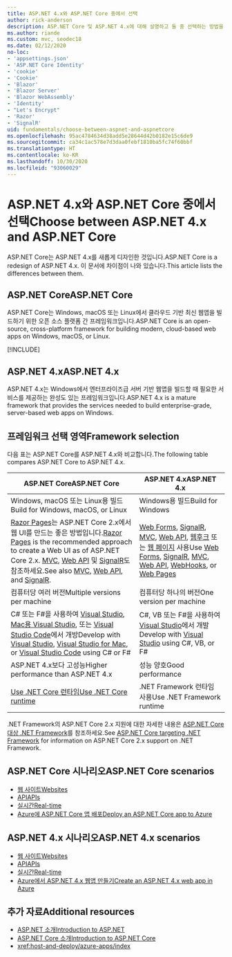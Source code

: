 ```yaml
---
title: ASP.NET 4.x와 ASP.NET Core 중에서 선택
author: rick-anderson
description: ASP.NET Core 및 ASP.NET 4.x에 대해 설명하고 둘 중 선택하는 방법을 설명합니다.
ms.author: riande
ms.custom: mvc, seodec18
ms.date: 02/12/2020
no-loc:
- 'appsettings.json'
- 'ASP.NET Core Identity'
- 'cookie'
- 'Cookie'
- 'Blazor'
- 'Blazor Server'
- 'Blazor WebAssembly'
- 'Identity'
- "Let's Encrypt"
- 'Razor'
- 'SignalR'
uid: fundamentals/choose-between-aspnet-and-aspnetcore
ms.openlocfilehash: 95ac4784634d38add5e28644d42b0182e15c6de9
ms.sourcegitcommit: ca34c1ac578e7d3daa0febf1810ba5fc74f60bbf
ms.translationtype: HT
ms.contentlocale: ko-KR
ms.lasthandoff: 10/30/2020
ms.locfileid: "93060029"
---
```

# <a name="choose-between-aspnet-4x-and-aspnet-core"></a><span data-ttu-id="547cf-103">ASP.NET 4.x와 ASP.NET Core 중에서 선택</span><span class="sxs-lookup"><span data-stu-id="547cf-103">Choose between ASP.NET 4.x and ASP.NET Core</span></span>

<span data-ttu-id="547cf-104">ASP.NET Core는 ASP.NET 4.x를 새롭게 디자인한 것입니다.</span><span class="sxs-lookup"><span data-stu-id="547cf-104">ASP.NET Core is a redesign of ASP.NET 4.x.</span></span> <span data-ttu-id="547cf-105">이 문서에 차이점이 나와 있습니다.</span><span class="sxs-lookup"><span data-stu-id="547cf-105">This article lists the differences between them.</span></span>

## <a name="aspnet-core"></a><span data-ttu-id="547cf-106">ASP.NET Core</span><span class="sxs-lookup"><span data-stu-id="547cf-106">ASP.NET Core</span></span>

<span data-ttu-id="547cf-107">ASP.NET Core는 Windows, macOS 또는 Linux에서 클라우드 기반 최신 웹앱을 빌드하기 위한 오픈 소스 플랫폼 간 프레임워크입니다.</span><span class="sxs-lookup"><span data-stu-id="547cf-107">ASP.NET Core is an open-source, cross-platform framework for building modern, cloud-based web apps on Windows, macOS, or Linux.</span></span>

[!INCLUDE[](~/includes/benefits.md)]

## <a name="aspnet-4x"></a><span data-ttu-id="547cf-108">ASP.NET 4.x</span><span class="sxs-lookup"><span data-stu-id="547cf-108">ASP.NET 4.x</span></span>

<span data-ttu-id="547cf-109">ASP.NET 4.x는 Windows에서 엔터프라이즈급 서버 기반 웹앱을 빌드할 때 필요한 서비스를 제공하는 완성도 있는 프레임워크입니다.</span><span class="sxs-lookup"><span data-stu-id="547cf-109">ASP.NET 4.x is a mature framework that provides the services needed to build enterprise-grade, server-based web apps on Windows.</span></span>

## <a name="framework-selection"></a><span data-ttu-id="547cf-110">프레임워크 선택 영역</span><span class="sxs-lookup"><span data-stu-id="547cf-110">Framework selection</span></span>

<span data-ttu-id="547cf-111">다음 표는 ASP.NET Core를 ASP.NET 4.x와 비교합니다.</span><span class="sxs-lookup"><span data-stu-id="547cf-111">The following table compares ASP.NET Core to ASP.NET 4.x.</span></span>

| <span data-ttu-id="547cf-112">ASP.NET Core</span><span class="sxs-lookup"><span data-stu-id="547cf-112">ASP.NET Core</span></span> | <span data-ttu-id="547cf-113">ASP.NET 4.x</span><span class="sxs-lookup"><span data-stu-id="547cf-113">ASP.NET 4.x</span></span> |
|---|---|
|<span data-ttu-id="547cf-114">Windows, macOS 또는 Linux용 빌드</span><span class="sxs-lookup"><span data-stu-id="547cf-114">Build for Windows, macOS, or Linux</span></span>|<span data-ttu-id="547cf-115">Windows용 빌드</span><span class="sxs-lookup"><span data-stu-id="547cf-115">Build for Windows</span></span>|
|<span data-ttu-id="547cf-116">[Razor Pages](xref:razor-pages/index)는 ASP.NET Core 2.x에서 웹 UI를 만드는 좋은 방법입니다.</span><span class="sxs-lookup"><span data-stu-id="547cf-116">[Razor Pages](xref:razor-pages/index) is the recommended approach to create a Web UI as of ASP.NET Core 2.x.</span></span> <span data-ttu-id="547cf-117">[MVC](xref:mvc/overview), [Web API](xref:tutorials/first-web-api) 및 [SignalR](xref:signalr/introduction)도 참조하세요.</span><span class="sxs-lookup"><span data-stu-id="547cf-117">See also [MVC](xref:mvc/overview), [Web API](xref:tutorials/first-web-api), and [SignalR](xref:signalr/introduction).</span></span>|<span data-ttu-id="547cf-118">[Web Forms](/aspnet/web-forms), [SignalR](/aspnet/signalr), [MVC](/aspnet/mvc), [Web API](/aspnet/web-api/), [웹후크](/aspnet/webhooks/) 또는 [웹 페이지](/aspnet/web-pages) 사용</span><span class="sxs-lookup"><span data-stu-id="547cf-118">Use [Web Forms](/aspnet/web-forms), [SignalR](/aspnet/signalr), [MVC](/aspnet/mvc), [Web API](/aspnet/web-api/), [WebHooks](/aspnet/webhooks/), or [Web Pages](/aspnet/web-pages)</span></span>|
|<span data-ttu-id="547cf-119">컴퓨터당 여러 버전</span><span class="sxs-lookup"><span data-stu-id="547cf-119">Multiple versions per machine</span></span>|<span data-ttu-id="547cf-120">컴퓨터당 하나의 버전</span><span class="sxs-lookup"><span data-stu-id="547cf-120">One version per machine</span></span>|
|<span data-ttu-id="547cf-121">C# 또는 F#을 사용하여 [Visual Studio](https://visualstudio.microsoft.com/vs/), [Mac용 Visual Studio](https://visualstudio.microsoft.com/vs/mac/), 또는 [Visual Studio Code](https://code.visualstudio.com/)에서 개방</span><span class="sxs-lookup"><span data-stu-id="547cf-121">Develop with [Visual Studio](https://visualstudio.microsoft.com/vs/), [Visual Studio for Mac](https://visualstudio.microsoft.com/vs/mac/), or [Visual Studio Code](https://code.visualstudio.com/) using C# or F#</span></span>|<span data-ttu-id="547cf-122">C#, VB 또는 F#을 사용하여 [Visual Studio](https://visualstudio.microsoft.com/vs/)에서 개발</span><span class="sxs-lookup"><span data-stu-id="547cf-122">Develop with [Visual Studio](https://visualstudio.microsoft.com/vs/) using C#, VB, or F#</span></span>|
|<span data-ttu-id="547cf-123">ASP.NET 4.x보다 고성능</span><span class="sxs-lookup"><span data-stu-id="547cf-123">Higher performance than ASP.NET 4.x</span></span>|<span data-ttu-id="547cf-124">성능 양호</span><span class="sxs-lookup"><span data-stu-id="547cf-124">Good performance</span></span>|
|[<span data-ttu-id="547cf-125">Use .NET Core 런타임</span><span class="sxs-lookup"><span data-stu-id="547cf-125">Use .NET Core runtime</span></span>](/dotnet/standard/choosing-core-framework-server)|<span data-ttu-id="547cf-126">.NET Framework 런타임 사용</span><span class="sxs-lookup"><span data-stu-id="547cf-126">Use .NET Framework runtime</span></span>|

<span data-ttu-id="547cf-127">.NET Framework의 ASP.NET Core 2.x 지원에 대한 자세한 내용은 [ASP.NET Core 대상 .NET Framework](xref:index#target-framework)를 참조하세요.</span><span class="sxs-lookup"><span data-stu-id="547cf-127">See [ASP.NET Core targeting .NET Framework](xref:index#target-framework) for information on ASP.NET Core 2.x support on .NET Framework.</span></span>

## <a name="aspnet-core-scenarios"></a><span data-ttu-id="547cf-128">ASP.NET Core 시나리오</span><span class="sxs-lookup"><span data-stu-id="547cf-128">ASP.NET Core scenarios</span></span>

* [<span data-ttu-id="547cf-129">웹 사이트</span><span class="sxs-lookup"><span data-stu-id="547cf-129">Websites</span></span>](xref:tutorials/first-mvc-app/index)
* [<span data-ttu-id="547cf-130">API</span><span class="sxs-lookup"><span data-stu-id="547cf-130">APIs</span></span>](xref:tutorials/first-web-api)
* [<span data-ttu-id="547cf-131">실시간</span><span class="sxs-lookup"><span data-stu-id="547cf-131">Real-time</span></span>](xref:signalr/introduction)
* [<span data-ttu-id="547cf-132">Azure에 ASP.NET Core 앱 배포</span><span class="sxs-lookup"><span data-stu-id="547cf-132">Deploy an ASP.NET Core app to Azure</span></span>](/azure/app-service/app-service-web-get-started-dotnet)

## <a name="aspnet-4x-scenarios"></a><span data-ttu-id="547cf-133">ASP.NET 4.x 시나리오</span><span class="sxs-lookup"><span data-stu-id="547cf-133">ASP.NET 4.x scenarios</span></span>

* [<span data-ttu-id="547cf-134">웹 사이트</span><span class="sxs-lookup"><span data-stu-id="547cf-134">Websites</span></span>](/aspnet/mvc)
* [<span data-ttu-id="547cf-135">API</span><span class="sxs-lookup"><span data-stu-id="547cf-135">APIs</span></span>](/aspnet/web-api)
* [<span data-ttu-id="547cf-136">실시간</span><span class="sxs-lookup"><span data-stu-id="547cf-136">Real-time</span></span>](/aspnet/signalr)
* [<span data-ttu-id="547cf-137">Azure에서 ASP.NET 4.x 웹앱 만들기</span><span class="sxs-lookup"><span data-stu-id="547cf-137">Create an ASP.NET 4.x web app in Azure</span></span>](/azure/app-service/app-service-web-get-started-dotnet-framework)

## <a name="additional-resources"></a><span data-ttu-id="547cf-138">추가 자료</span><span class="sxs-lookup"><span data-stu-id="547cf-138">Additional resources</span></span>

* [<span data-ttu-id="547cf-139">ASP.NET 소개</span><span class="sxs-lookup"><span data-stu-id="547cf-139">Introduction to ASP.NET</span></span>](/aspnet/overview)
* [<span data-ttu-id="547cf-140">ASP.NET Core 소개</span><span class="sxs-lookup"><span data-stu-id="547cf-140">Introduction to ASP.NET Core</span></span>](xref:index)
* <xref:host-and-deploy/azure-apps/index>
